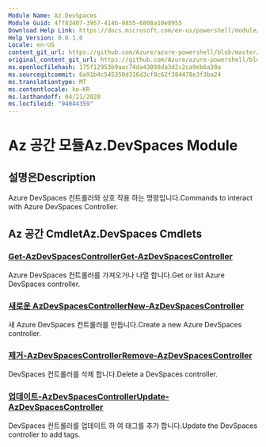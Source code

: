 ```yaml
---
Module Name: Az.DevSpaces
Module Guid: 4ff83407-3957-414b-9855-6808a10e8955
Download Help Link: https://docs.microsoft.com/en-us/powershell/module/az.devspaces
Help Version: 0.0.1.0
Locale: en-US
content_git_url: https://github.com/Azure/azure-powershell/blob/master/src/DevSpaces/DevSpaces/help/Az.DevSpaces.md
original_content_git_url: https://github.com/Azure/azure-powershell/blob/master/src/DevSpaces/DevSpaces/help/Az.DevSpaces.md
ms.openlocfilehash: 175f12953b9aac74da43098da3d2c2ca9eb6a30a
ms.sourcegitcommit: 6a91b4c545350d316d3cf8c62f384478e3f3ba24
ms.translationtype: MT
ms.contentlocale: ko-KR
ms.lasthandoff: 04/21/2020
ms.locfileid: "94044359"
---
```

# <span data-ttu-id="c5dd2-101">Az 공간 모듈</span><span class="sxs-lookup"><span data-stu-id="c5dd2-101">Az.DevSpaces Module</span></span>
## <span data-ttu-id="c5dd2-102">설명은</span><span class="sxs-lookup"><span data-stu-id="c5dd2-102">Description</span></span>
<span data-ttu-id="c5dd2-103">Azure DevSpaces 컨트롤러와 상호 작용 하는 명령입니다.</span><span class="sxs-lookup"><span data-stu-id="c5dd2-103">Commands to interact with Azure DevSpaces Controller.</span></span>

## <span data-ttu-id="c5dd2-104">Az 공간 Cmdlet</span><span class="sxs-lookup"><span data-stu-id="c5dd2-104">Az.DevSpaces Cmdlets</span></span>
### [<span data-ttu-id="c5dd2-105">Get-AzDevSpacesController</span><span class="sxs-lookup"><span data-stu-id="c5dd2-105">Get-AzDevSpacesController</span></span>](Get-AzDevSpacesController.md)
<span data-ttu-id="c5dd2-106">Azure DevSpaces 컨트롤러를 가져오거나 나열 합니다.</span><span class="sxs-lookup"><span data-stu-id="c5dd2-106">Get or list Azure DevSpaces controller.</span></span>

### [<span data-ttu-id="c5dd2-107">새로운 AzDevSpacesController</span><span class="sxs-lookup"><span data-stu-id="c5dd2-107">New-AzDevSpacesController</span></span>](New-AzDevSpacesController.md)
<span data-ttu-id="c5dd2-108">새 Azure DevSpaces 컨트롤러를 만듭니다.</span><span class="sxs-lookup"><span data-stu-id="c5dd2-108">Create a new Azure DevSpaces controller.</span></span>

### [<span data-ttu-id="c5dd2-109">제거-AzDevSpacesController</span><span class="sxs-lookup"><span data-stu-id="c5dd2-109">Remove-AzDevSpacesController</span></span>](Remove-AzDevSpacesController.md)
<span data-ttu-id="c5dd2-110">DevSpaces 컨트롤러를 삭제 합니다.</span><span class="sxs-lookup"><span data-stu-id="c5dd2-110">Delete a DevSpaces controller.</span></span>

### [<span data-ttu-id="c5dd2-111">업데이트-AzDevSpacesController</span><span class="sxs-lookup"><span data-stu-id="c5dd2-111">Update-AzDevSpacesController</span></span>](Update-AzDevSpacesController.md)
<span data-ttu-id="c5dd2-112">DevSpaces 컨트롤러를 업데이트 하 여 태그를 추가 합니다.</span><span class="sxs-lookup"><span data-stu-id="c5dd2-112">Update the DevSpaces controller to add tags.</span></span> 


